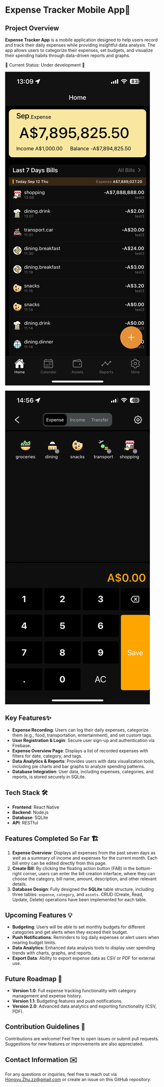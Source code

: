 # Expense Tracker Mobile App💸

## Project Overview

**Expense Tracker App** is a mobile application designed to help users record and track their daily expenses while providing insightful data analysis. The app allows users to categorize their expenses, set budgets, and visualize their spending habits through data-driven reports and graphs.

🔗 Current Status: Under development 🚧

![07952b57b4a0d183a47de2031a70655.jpg](07952b57b4a0d183a47de2031a70655.jpg)

![86de4effb5e2b68f7717d0c8e8614d1.jpg](86de4effb5e2b68f7717d0c8e8614d1.jpg)

## Key Features✨

- **Expense Recording**: Users can log their daily expenses, categorize them (e.g., food, transportation, entertainment), and set custom tags.
- **User Registration & Login**: Secure user sign-up and authentication via Firebase.
- **Expense Overview Page**: Displays a list of recorded expenses with filters for date, category, and tags.
- **Data Analytics & Reports**: Provides users with data visualization tools, including pie charts and bar graphs to analyze spending patterns.
- **Database Integration**: User data, including expenses, categories, and reports, is stored securely in SQLite.

## Tech Stack 🛠️

- **Frontend**: React Native
- **Backend**: Node.js
- **Database**: SQLite
- **API**: RESTful

## Features Completed So Far 🏗️

1. **Expense Overview**: Displays all expenses from the past seven days as well as a summary of income and expenses for the current month. Each bill entry can be edited directly from this page.
2. **Create Bill**: By clicking the floating action button (FAB) in the bottom-right corner, users can enter the bill creation interface, where they can choose the category, bill name, amount, description, and other relevant details.
3. **Database Design**: Fully designed the **SQLite** table structure, including three tables: `expense`, `category`, and `assets`. CRUD (Create, Read, Update, Delete) operations have been implemented for each table.

## Upcoming Features 💡

- **Budgeting**: Users will be able to set monthly budgets for different categories and get alerts when they exceed their budget.
- **Push Notifications**: Reminders to log daily expenses or alert users when nearing budget limits.
- **Data Analytics**: Enhanced data analysis tools to display user spending trends with charts, graphs, and reports.
- **Export Data**: Ability to export expense data as CSV or PDF for external use.

## Future Roadmap 🚀

- **Version 1.0**: Full expense tracking functionality with category management and expense history.
- **Version 1.1**: Budgeting features and push notifications.
- **Version 2.0**: Advanced data analytics and exporting functionality (CSV, PDF).

## Contribution Guidelines 🤝

Contributions are welcome! Feel free to open issues or submit pull requests. Suggestions for new features or improvements are also appreciated.

## Contact Information ✉️

For any questions or inquiries, feel free to reach out via Hongyu.Zhu.zz@gmail.com or create an issue on this GitHub repository.